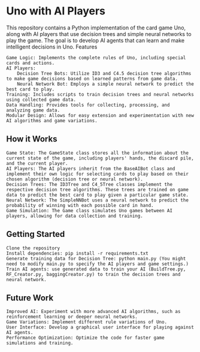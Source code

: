 # Uno with AI Players

This repository contains a Python implementation of the card game Uno, along with AI players that use decision trees and simple neural networks to play the game. The goal is to develop AI agents that can learn and make intelligent decisions in Uno.
Features

    Game Logic: Implements the complete rules of Uno, including special cards and actions.
    AI Players:
        Decision Tree Bots: Utilize ID3 and C4.5 decision tree algorithms to make game decisions based on learned patterns from game data.
        Neural Network Bot: Employs a simple neural network to predict the best card to play.
    Training: Includes scripts to train decision trees and neural networks using collected game data.
    Data Handling: Provides tools for collecting, processing, and analyzing game data.
    Modular Design: Allows for easy extension and experimentation with new AI algorithms and game variations.

## How it Works

    Game State: The GameState class stores all the information about the current state of the game, including players' hands, the discard pile, and the current player.
    AI Players: The AI players inherit from the BaseAIBot class and implement their own logic for selecting cards to play based on their chosen algorithm (decision tree or neural network).
    Decision Trees: The ID3Tree and C4_5Tree classes implement the respective decision tree algorithms. These trees are trained on game data to predict the best card to play given a particular game state.
    Neural Network: The SimpleNNBot uses a neural network to predict the probability of winning with each possible card in hand.
    Game Simulation: The Game class simulates Uno games between AI players, allowing for data collection and training.

## Getting Started

    Clone the repository
    Install dependencies: pip install -r requirements.txt
    Generate training data for Decision Tree: python main.py (You might need to modify main.py to specify the AI players and game settings.)
    Train AI agents: use generated data to train your AI (BuildTree.py, RF_Creator.py, baggingCreator.py) to train the decision trees and neural network.

## Future Work

    Improved AI: Experiment with more advanced AI algorithms, such as reinforcement learning or deeper neural networks.
    Game Variations: Implement different rule variations of Uno.
    User Interface: Develop a graphical user interface for playing against AI agents.
    Performance Optimization: Optimize the code for faster game simulations and training.

